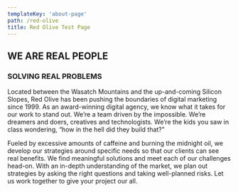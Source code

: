 ```yaml
---
templateKey: 'about-page'
path: /red-olive
title: Red Olive Test Page
---
```

## WE ARE REAL PEOPLE

### SOLVING REAL PROBLEMS

Located between the Wasatch Mountains and the up-and-coming Silicon Slopes, Red Olive has been pushing the boundaries of digital marketing since 1999. As an award-winning digital agency, we know what it takes for our work to stand out. We’re a team driven by the impossible. We’re dreamers and doers, creatives and technologists. We’re the kids you saw in class wondering, “how in the hell did they build that?”

Fueled by excessive amounts of caffeine and burning the midnight oil, we develop our strategies around specific needs so that our clients can see real benefits. We find meaningful solutions and meet each of our challenges head-on. With an in-depth understanding of the market, we plan out strategies by asking the right questions and taking well-planned risks. Let us work together to give your project our all.
